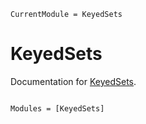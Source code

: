 ```@meta
CurrentModule = KeyedSets
```

# KeyedSets

Documentation for [KeyedSets](https://github.com/mashu/KeyedSets.jl).

```@index
```

```@autodocs
Modules = [KeyedSets]
```
